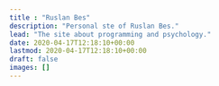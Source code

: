```yaml
---
title : "Ruslan Bes"
description: "Personal ste of Ruslan Bes."
lead: "The site about programming and psychology."
date: 2020-04-17T12:18:10+00:00
lastmod: 2020-04-17T12:18:10+00:00
draft: false
images: []
---
```


